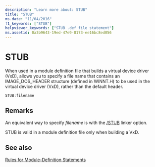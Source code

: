 ```yaml
---
description: "Learn more about: STUB"
title: "STUB"
ms.date: "11/04/2016"
f1_keywords: ["STUB"]
helpviewer_keywords: ["STUB .def file statement"]
ms.assetid: 0a3b9643-19ed-47e9-8173-ee16bc8ed056
---
```

# STUB

When used in a module definition file that builds a virtual device driver (VxD), allows you to specify a file name that contains an IMAGE_DOS_HEADER structure (defined in WINNT.H) to be used in the virtual device driver (VxD), rather than the default header.

```
STUB:filename
```

## Remarks

An equivalent way to specify *filename* is with the [/STUB](stub-ms-dos-stub-file-name.md) linker option.

STUB is valid in a module definition file only when building a VxD.

## See also

[Rules for Module-Definition Statements](rules-for-module-definition-statements.md)
